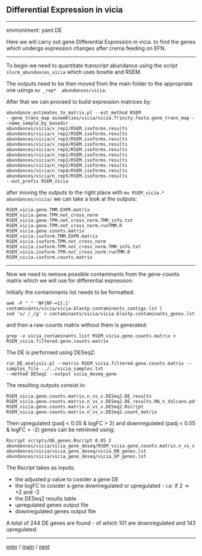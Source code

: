 ## Differential Expression in vicia


---


environiment: yaml.DE


Here we will carry out gene Differential Expression in vicia.
to find the genes which undergo expression changes after crema feeding on EFN.


---


To begin we need to quantitate transcript abundance using the script ```slurm_abundances_vicia``` which uses bowtie and RSEM.


The outputs need to be then moved from the main folder to the appropriate one usings  ```mv _rep*  abundances/vicia```.


After that we can proceed to build expression matrices by:


```
abundance_estimates_to_matrix.pl --est_method RSEM
--gene_trans_map assemblies/vicia/vicia.Trinity.fasta.gene_trans_map --name_sample_by_basedir 
abundances/vicia/v_rep1/RSEM.isoforms.results 
abundances/vicia/v_rep2/RSEM.isoforms.results 
abundances/vicia/v_rep3/RSEM.isoforms.results 
abundances/vicia/v_rep4/RSEM.isoforms.results 
abundances/vicia/v_rep5/RSEM.isoforms.results 
abundances/vicia/n_rep1/RSEM.isoforms.results 
abundances/vicia/n_rep2/RSEM.isoforms.results 
abundances/vicia/n_rep3/RSEM.isoforms.results 
abundances/vicia/n_rep4/RSEM.isoforms.results 
abundances/vicia/n_rep5/RSEM.isoforms.results 
--out_prefix RSEM_vicia
```


after moving the outputs to the right place with ```mv RSEM_vicia.* abundances/vicia/``` we can take a look at the outputs:


```
RSEM_vicia.gene.TMM.EXPR.matrix
RSEM_vicia.gene.TPM.not_cross_norm
RSEM_vicia.gene.TPM.not_cross_norm.TMM_info.txt
RSEM_vicia.gene.TPM.not_cross_norm.runTMM.R
RSEM_vicia.gene.counts.matrix
RSEM_vicia.isoform.TMM.EXPR.matrix
RSEM_vicia.isoform.TPM.not_cross_norm
RSEM_vicia.isoform.TPM.not_cross_norm.TMM_info.txt
RSEM_vicia.isoform.TPM.not_cross_norm.runTMM.R
RSEM_vicia.isoform.counts.matrix
```


---


Now we need to remove possible contaminants from the gene-counts matrix which we will use for differential expression:


Initially the contaminants list needs to be formatted:

```
awk -F "_" 'NF{NF-=1};1' contaminants/vicia/vicia.blastp.contaminants_contigs.lst | 
sed 's/ /_/g' > contaminants/vicia/vicia.blastp.contaminants_genes.lst
```


and then a raw-counts matrix without them is generated:


```
grep -v vicia_contaminants.list RSEM_vicia.gene.counts.matrix > RSEM_vicia.filtered.gene.counts.matrix
```


The DE is performed using DESeq2:


```
run_DE_analysis.pl --matrix RSEM_vicia.filtered.gene.counts.matrix --samples_file ../../vicia_samples.txt 
--method DESeq2 --output vicia_deseq_gene
```


The resulting outputs consist in:


```
RSEM_vicia.gene.counts.matrix.n_vs_v.DESeq2.DE_results
RSEM_vicia.gene.counts.matrix.n_vs_v.DESeq2.DE_results.MA_n_Volcano.pdf
RSEM_vicia.gene.counts.matrix.n_vs_v.DESeq2.Rscript
RSEM_vicia.gene.counts.matrix.n_vs_v.DESeq2.count_matrix
```

Then upregulated (padj < 0.05 & logFC > 2) and downregulated (padj < 0.05 & logFC > -2) 
genes can be retrieved using:


```
Rscript scripts/DE_genes.Rscript 0.05 2 
abundances/vicia/vicia_gene_deseq/RSEM_vicia.gene.counts.matrix.n_vs_v.DESeq2.DE_results 
abundances/vicia/vicia_gene_deseq/vicia_DN_genes.lst 
abundances/vicia/vicia_gene_deseq/vicia_UP_genes.lst
```


The Rscript takes as inputs:


- the adjusted p value to cosider a gene DE
- the logFC  to cosider a gene downregulated or upregulated - _i.e._ if 2 -> +2 and -2
- the DESeq2 results table
- upregulated genes output file
- downregulated genes output file


A total of 244 DE genes are found - of which 101 are downregulated and 143 upregulated.


---


[prev](https://github.com/for-giobbe/PAINT/blob/main/markdowns/part_2.md) / [main](https://github.com/for-giobbe/PAINT) / [next](https://github.com/for-giobbe/PAINT/blob/main/markdowns/part_4.md)
